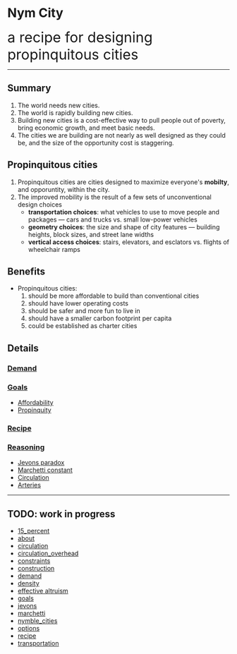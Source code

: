 # Nym City

<span style="font-size:24pt;">a recipe for designing propinquitous cities</span>

---

## Summary

 1. The world needs new cities.
 1. The world is rapidly building new cities.
 1. Building new cities is a cost-effective way to pull people out of poverty, bring economic growth, and meet basic needs.
 1. The cities we are building are not nearly as well designed as they could be, and the size of the opportunity cost is staggering.

## Propinquitous cities
 
 1. Propinquitous cities are cities designed to maximize everyone's **mobilty**, and opporuntity, within the city.
 1. The improved mobility is the result of a few sets of unconventional design choices
    * **transportation choices**: what vehicles to use to move people and packages &mdash; cars and trucks vs. small low-power vehicles
    * **geometry choices**: the size and shape of city features &mdash; building heights, block sizes, and street lane widths
    * **vertical access choices**: stairs, elevators, and esclators vs. flights of wheelchair ramps

## Benefits

 * Propinquitous cities: 
   1. should be more affordable to build than conventional cities
   1. should have lower operating costs
   1. should be safer and more fun to live in
   1. should have a smaller carbon footprint per capita
   1. could be established as charter cities

## Details

### [Demand](demand) 

### [Goals](goals)

 * [Affordability](goals#affordability)
 * [Propinquity](goals#propinquity)

### [Recipe](recipe)

### [Reasoning](reasoning)

* [Jevons paradox](jevons)
* [Marchetti constant](marchetti)
* [Circulation](circulation)
* [Arteries](arteries)

---
## TODO: work in progress

* [15_percent](15_percent)
* [about](about)
* [circulation](circulation)
* [circulation_overhead](circulation_overhead)
* [constraints](constraints)
* [construction](construction)
* [demand](demand)
* [density](density)
* [effective altruism](effective_altruism)
* [goals](goals)
* [jevons](jevons)
* [marchetti](marchetti)
* [nymble_cities](nymble_cities)
* [options](options)
* [recipe](recipe)
* [transportation](transportation)
